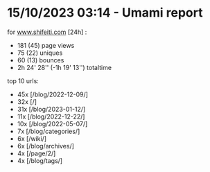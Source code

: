 # 15/10/2023 03:14 - Umami report
for www.shifeiti.com [24h] :

 - 181 (45) page views
 - 75 (22) uniques
 - 60 (13) bounces
 - 2h 24' 28'' (-1h 19' 13'') totaltime


top 10 urls:
 - 45x [/blog/2022-12-09/]
 - 32x [/]
 - 31x [/blog/2023-01-12/]
 - 11x [/blog/2022-12-22/]
 - 10x [/blog/2022-05-07/]
 - 7x [/blog/categories/]
 - 6x [/wiki/]
 - 6x [/blog/archives/]
 - 4x [/page/2/]
 - 4x [/blog/tags/]


